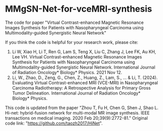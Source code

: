 # MMgSN-Net-for-vceMRI-synthesis

The code for paper "Virtual Contrast-enhanced Magnetic Resonance Images Synthesis for Patients with Nasopharyngeal Carcinoma using Multimodality-guided Synergistic Neural Network"

If you think the code is helpful for your research work, please cite:
1. Li W, Xiao H, Li T, Ren G, Lam S, Teng X, Liu C, Zhang J, Lee FK, Au KH, Lee VH. Virtual Contrast-enhanced Magnetic Resonance Images Synthesis for Patients with Nasopharyngeal Carcinoma using Multimodality-guided Synergistic Neural Network. International Journal of Radiation Oncology* Biology* Physics. 2021 Nov 12.
2. Li, W., Zhao, D., Zeng, G., Chen, Z., Huang, Z., Lam, S., ... & Li, T. (2024). Evaluating Virtual Contrast-enhanced MRI (VCE-MRI) in Nasopharyngeal Carcinoma Radiotherapy: A Retrospective Analysis for Primary Gross Tumor Delineation. International Journal of Radiation Oncology* Biology* Physics.

This code is updated from the paper "Zhou T, Fu H, Chen G, Shen J, Shao L. Hi-net: hybrid-fusion network for multi-modal MR image synthesis. IEEE transactions on medical imaging. 2020 Feb 20;39(9):2772-81." Original code link: "https://github.com/taozh2017/HiNet".
